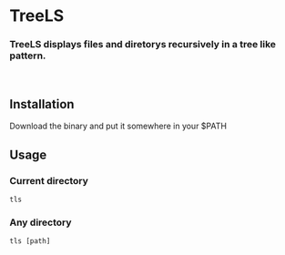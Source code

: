 # TreeLS

### TreeLS displays files and diretorys recursively in a tree like pattern.

<br>

## Installation

Download the binary and put it somewhere in your $PATH
<br>

## Usage

### Current directory
```
tls
```

### Any directory
```
tls [path]
```
